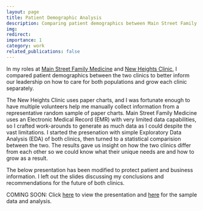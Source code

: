 ```yaml
---
layout: page
title: Patient Demographic Analysis
description: Comparing patient demographics between Main Street Family Medicine, PLLC, and New Heights Clinic, A Professional Nonprofic Corporation.
img: 
redirect:
importance: 1
category: work
related_publications: false
---
```


In my roles at [Main Street Family Medicine](https://www.mainstreetfamilymed.com/) and [New Heights Clinic](https://newheights.org/new-heights-clinic/), I compared patient demographics between the two clinics to better inform our leadership on how to care for both populations and grow each clinic separately. 

The New Heights Clinic uses paper charts, and I was fortunate enough to have multiple volunteers help me manually collect information from a representative random sample of paper charts. Main Street Family Medicine uses an Electronic Medical Record (EMR) with very limited data capabilities, so I crafted work-arounds to generate as much data as I could despite the vast limitations. I started the presenation with simple Exploratory Data Analysis (EDA) of both clinics, then turned to a statistical comparision between the two. The results gave us insight on how the two clinics differ from each other so we could know what their unique needs are and how to grow as a result.  

The below presentation has been modified to protect patient and business information. I left out the slides discussing my conclusions and recommendations for the future of both clinics. 

COMING SOON: Click [here]() to view the presentation and [here]() for the sample data and analysis. 